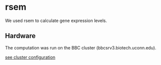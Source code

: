 # rsem
We used rsem to calculate gene expression levels. 

## Hardware
The computation was run on the BBC cluster (bbcsrv3.biotech.uconn.edu).

[see cluster configuration](http://bioinformatics.uconn.edu/hardware)
